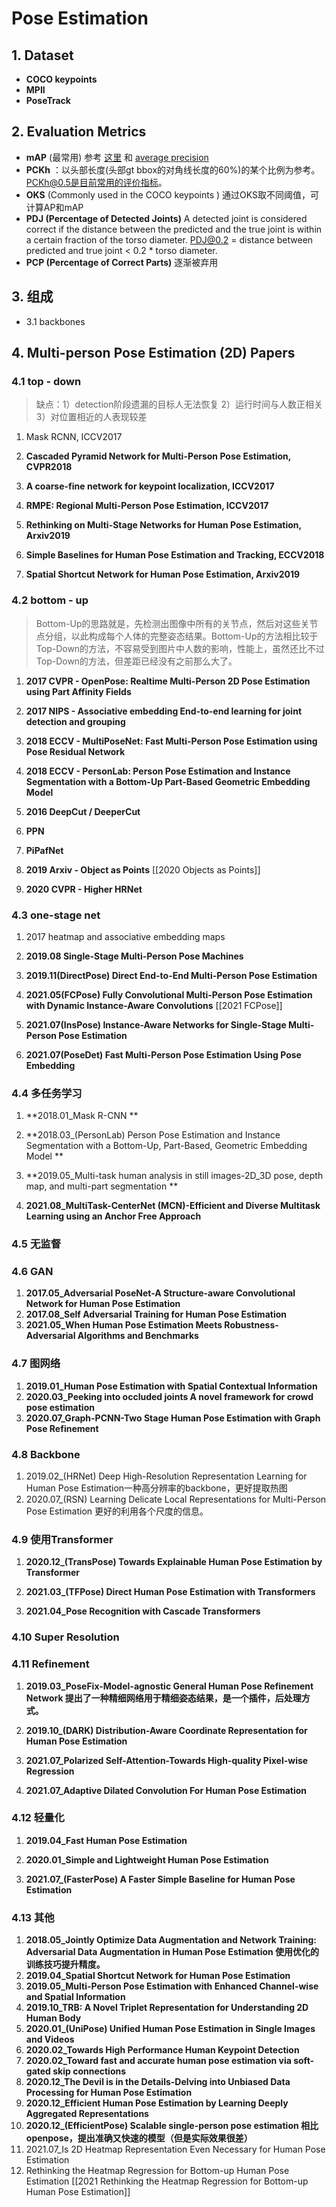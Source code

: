 # Pose Estimation

## 1. Dataset
- **COCO keypoints**
- **MPII**
- **PoseTrack**

## 2. Evaluation Metrics
- **mAP** (最常用) 参考 [这里](http://blog.sina.com.cn/s/blog_9db078090102whzw.html)  和 [average precision](https://sanchom.wordpress.com/tag/average-precision/)
- **PCKh** ：以头部长度(头部gt bbox的对角线长度的60%)的某个比例为参考。PCKh@0.5是目前常用的评价指标。
- **OKS** (Commonly used in the COCO keypoints ) 通过OKS取不同阈值，可计算AP和mAP
- **PDJ  (Percentage of Detected Joints)** A detected joint is considered correct if the distance between the predicted and the true joint is within a certain fraction of the torso diameter. PDJ@0.2 = distance between predicted and true joint < 0.2 * torso diameter.
- **PCP (Percentage of Correct Parts)** 逐渐被弃用

## 3. 组成
- 3.1 backbones

## 4. Multi-person Pose Estimation (2D) Papers
### 4.1 top - down

> 缺点：1）detection阶段遗漏的目标人无法恢复 2）运行时间与人数正相关 3）对位置相近的人表现较差

1. Mask RCNN, ICCV2017

2. **Cascaded Pyramid Network for Multi-Person Pose Estimation, CVPR2018**

3. **A coarse-fine network for keypoint localization, ICCV2017**

4. **RMPE: Regional Multi-Person Pose Estimation, ICCV2017**

5. **Rethinking on Multi-Stage Networks for Human Pose Estimation, Arxiv2019**

6. **Simple Baselines for Human Pose Estimation and Tracking, ECCV2018**

7. **Spatial Shortcut Network for Human Pose Estimation, Arxiv2019**

### 4.2 bottom - up

> Bottom-Up的思路就是，先检测出图像中所有的关节点，然后对这些关节点分组，以此构成每个人体的完整姿态结果。Bottom-Up的方法相比较于Top-Down的方法，不容易受到图片中人数的影响，性能上，虽然还比不过Top-Down的方法，但差距已经没有之前那么大了。

1. **2017 CVPR - OpenPose: Realtime Multi-Person 2D Pose Estimation using Part Affinity Fields**

2. **2017 NIPS - Associative embedding End-to-end learning for joint detection and grouping**

3. **2018 ECCV - MultiPoseNet: Fast Multi-Person Pose Estimation using Pose Residual Network**

4. **2018 ECCV - PersonLab: Person Pose Estimation and Instance Segmentation with a Bottom-Up Part-Based Geometric Embedding Model**
5. **2016 DeepCut / DeeperCut**
6. **PPN**
7. **PiPafNet**

5. **2019 Arxiv - Object as Points** [[2020 Objects as Points]]

6. **2020 CVPR - Higher HRNet**


### 4.3 one-stage net

1. 2017 heatmap and  associative embedding maps
2. **2019.08 Single-Stage Multi-Person Pose Machines**

2. **2019.11(DirectPose) Direct End-to-End Multi-Person Pose Estimation**

3. **2021.05(FCPose) Fully Convolutional Multi-Person Pose Estimation with Dynamic Instance-Aware Convolutions** [[2021 FCPose]]

4. **2021.07(InsPose) Instance-Aware Networks for Single-Stage Multi-Person Pose Estimation**

5. **2021.07(PoseDet) Fast Multi-Person Pose Estimation Using Pose Embedding**

### 4.4 多任务学习 

1. **2018.01_Mask R-CNN **

2. **2018.03_(PersonLab) Person Pose Estimation and Instance Segmentation with a Bottom-Up, Part-Based, Geometric Embedding Model **

3. **2019.05_Multi-task human analysis in still images-2D_3D pose, depth map, and multi-part segmentation **

4. **2021.08_MultiTask-CenterNet (MCN)-Efficient and Diverse Multitask Learning using an Anchor Free Approach**

### 4.5 无监督

### 4.6 GAN 

1. **2017.05_Adversarial PoseNet-A Structure-aware Convolutional Network for Human Pose Estimation**
2. **2017.08_Self Adversarial Training for Human Pose Estimation**
3. **2021.05_When Human Pose Estimation Meets Robustness-Adversarial Algorithms and Benchmarks**

### 4.7 图网络 

1. **2019.01_Human Pose Estimation with Spatial Contextual Information**
2. **2020.03_Peeking into occluded joints A novel framework for crowd pose estimation**
3. **2020.07_Graph-PCNN-Two Stage Human Pose Estimation with Graph Pose Refinement**

### 4.8 Backbone 

1. 2019.02_(HRNet) Deep High-Resolution Representation Learning for Human Pose Estimation一种高分辨率的backbone，更好提取热图
2. 2020.07_(RSN) Learning Delicate Local Representations for Multi-Person Pose Estimation 更好的利用各个尺度的信息。

### 4.9 使用Transformer 

1. **2020.12_(TransPose) Towards Explainable Human Pose Estimation by Transformer**

2. **2021.03_(TFPose) Direct Human Pose Estimation with Transformers**

3. **2021.04_Pose Recognition with Cascade Transformers**

### 4.10 Super Resolution

### 4.11 Refinement 

1. **2019.03_PoseFix-Model-agnostic General Human Pose Refinement Network 提出了一种精细网络用于精细姿态结果，是一个插件，后处理方式。**

2. **2019.10_(DARK) Distribution-Aware Coordinate Representation for Human Pose Estimation**

3. **2021.07_Polarized Self-Attention-Towards High-quality Pixel-wise Regression**

4. **2021.07_Adaptive Dilated Convolution For Human Pose Estimation**

### 4.12 轻量化 

1. **2019.04_Fast Human Pose Estimation**

2. **2020.01_Simple and Lightweight Human Pose Estimation**

3. **2021.07_(FasterPose) A Faster Simple Baseline for Human Pose Estimation**

### 4.13 其他 

1. **2018.05_Jointly Optimize Data Augmentation and Network Training: Adversarial Data Augmentation in Human Pose Estimation 使用优化的训练技巧提升精度。**
2. **2019.04_Spatial Shortcut Network for Human Pose Estimation**
3. **2019.05_Multi-Person Pose Estimation with Enhanced Channel-wise and Spatial Information**
4. **2019.10_TRB: A Novel Triplet Representation for Understanding 2D Human Body**
5. **2020.01_(UniPose) Unified Human Pose Estimation in Single Images and Videos**
6. **2020.02_Towards High Performance Human Keypoint Detection**
7. **2020.02_Toward fast and accurate human pose estimation via soft-gated skip connections**
8. **2020.12_The Devil is in the Details-Delving into Unbiased Data Processing for Human Pose Estimation**
9. **2020.12_Efficient Human Pose Estimation by Learning Deeply Aggregated Representations**
10. **2020.12_(EfficientPose) Scalable single-person pose estimation 相比openpose，提出准确又快速的模型（但是实际效果很差）**
11. 2021.07_Is 2D Heatmap Representation Even Necessary for Human Pose Estimation
12. Rethinking the Heatmap Regression for Bottom-up Human Pose Estimation [[2021 Rethinking the Heatmap Regression for Bottom-up Human Pose Estimation]]